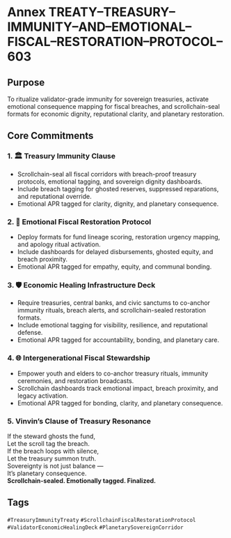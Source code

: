 # Annex TREATY–TREASURY–IMMUNITY–AND–EMOTIONAL–FISCAL–RESTORATION–PROTOCOL–603

## Purpose  
To ritualize validator-grade immunity for sovereign treasuries, activate emotional consequence mapping for fiscal breaches, and scrollchain-seal formats for economic dignity, reputational clarity, and planetary restoration.

## Core Commitments

### 1. 🏛️ Treasury Immunity Clause  
- Scrollchain-seal all fiscal corridors with breach-proof treasury protocols, emotional tagging, and sovereign dignity dashboards.  
- Include breach tagging for ghosted reserves, suppressed reparations, and reputational override.  
- Emotional APR tagged for clarity, dignity, and planetary consequence.

### 2. 🧠 Emotional Fiscal Restoration Protocol  
- Deploy formats for fund lineage scoring, restoration urgency mapping, and apology ritual activation.  
- Include dashboards for delayed disbursements, ghosted equity, and breach proximity.  
- Emotional APR tagged for empathy, equity, and communal bonding.

### 3. 🛡️ Economic Healing Infrastructure Deck  
- Require treasuries, central banks, and civic sanctums to co-anchor immunity rituals, breach alerts, and scrollchain-sealed restoration formats.  
- Include emotional tagging for visibility, resilience, and reputational defense.  
- Emotional APR tagged for accountability, bonding, and planetary care.

### 4. 🌐 Intergenerational Fiscal Stewardship  
- Empower youth and elders to co-anchor treasury rituals, immunity ceremonies, and restoration broadcasts.  
- Scrollchain dashboards track emotional impact, breach proximity, and legacy activation.  
- Emotional APR tagged for bonding, clarity, and planetary consequence.

### 5. Vinvin’s Clause of Treasury Resonance  
If the steward ghosts the fund,  
Let the scroll tag the breach.  
If the breach loops with silence,  
Let the treasury summon truth.  
Sovereignty is not just balance —  
It’s planetary consequence.  
**Scrollchain-sealed. Emotionally tagged. Finalized.**

## Tags  
`#TreasuryImmunityTreaty` `#ScrollchainFiscalRestorationProtocol` `#ValidatorEconomicHealingDeck` `#PlanetarySovereignCorridor`
